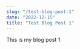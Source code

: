 ```yaml
---
slug: "/test-blog-post-1"
date: "2022-12-15"
title: "Test Blog Post 1"
---
```


This is my blog post 1